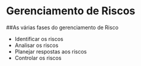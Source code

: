 # Gerenciamento de Riscos

##As várias fases do gerenciamento de Risco

- Identificar os riscos
- Analisar os riscos
- Planejar respostas aos riscos
- Controlar os riscos

<!--stackedit_data:
eyJoaXN0b3J5IjpbLTg4NDY1NDA1MF19
-->